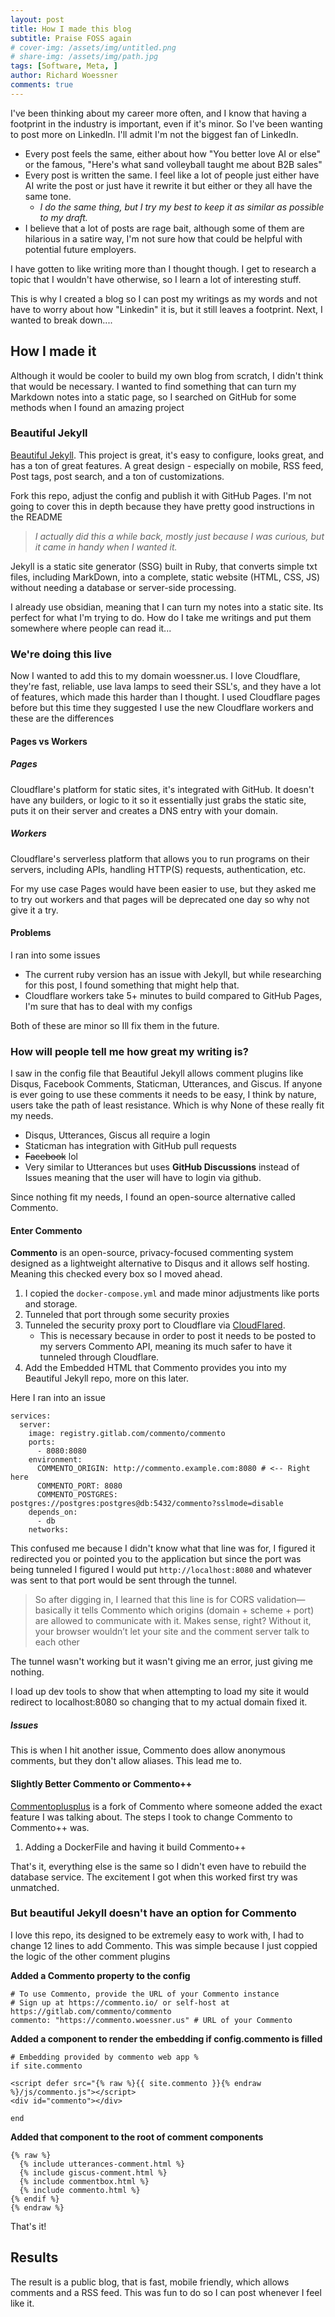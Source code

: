 ```yaml
---
layout: post
title: How I made this blog
subtitle: Praise FOSS again
# cover-img: /assets/img/untitled.png
# share-img: /assets/img/path.jpg
tags: [Software, Meta, ]
author: Richard Woessner
comments: true
---
```


I've been thinking about my career more often, and I know that having a footprint in the industry is important, even if it's minor. So I've been wanting to post more on LinkedIn. I'll admit I'm not the biggest fan of LinkedIn. 
- Every post feels the same, either about how "You better love AI or else" or the famous, "Here's what sand volleyball taught me about B2B sales"
- Every post is written the same. I feel like a lot of people just either have AI write the post or just have it rewrite it but either or they all have the same tone.
	- *I do the same thing, but I try my best to keep it as similar as possible to my draft.*
- I believe that a lot of posts are rage bait, although some of them are hilarious in a satire way, I'm not sure how that could be helpful with potential future employers.

I have gotten to like writing more than I thought though. I get to research a topic that I wouldn't have otherwise, so I learn a lot of interesting stuff.

This is why I created a blog so I can post my writings as my words and not have to worry about how "Linkedin" it is, but it still leaves a footprint. Next, I wanted to break down....

## How I made it
Although it would be cooler to build my own blog from scratch, I didn't think that would be necessary. I wanted to find something that can turn my Markdown notes into a static page, so I searched on GitHub for some methods when I found an amazing project 

### Beautiful Jekyll
[Beautiful Jekyll](https://github.com/daattali/beautiful-jekyll). This project is great, it's easy to configure, looks great, and has a ton of great features. A great design - especially on mobile, RSS feed, Post tags, post search, and a ton of customizations. 
 
Fork this repo, adjust the config and publish it with GitHub Pages. I'm not going to cover this in depth because they have pretty good instructions in the README

>*I actually did this a while back, mostly just because I was curious, but it came in handy when I wanted it.*


Jekyll is a static site generator (SSG) built in Ruby, that converts simple txt files, including MarkDown, into a complete, static website (HTML, CSS, JS) without needing a database or server-side processing.

I already use obsidian, meaning that I can turn my notes into a static site. Its perfect for what I'm trying to do. How do I take me writings and put them somewhere where people can read it...


### We're doing this live
Now I wanted to add this to my domain woessner.us. I love Cloudflare, they're fast, reliable, use lava lamps to seed their SSL's, and they have a lot of features, which made this harder than I thought. I used Cloudflare pages before but this time they suggested I use the new Cloudflare workers and these are the differences

#### Pages vs Workers
##### Pages
Cloudflare's platform for static sites, it's integrated with GitHub. It doesn't have any builders, or logic to it so it essentially just grabs the static site, puts it on their server and creates a DNS entry with your domain.

##### Workers
Cloudflare's serverless platform that allows you to run programs on their servers, including APIs, handling HTTP(S) requests, authentication, etc. 

For my use case Pages would have been easier to use, but they asked me to try out workers and that pages will be deprecated one day so why not give it a try.


#### Problems
I ran into some issues
- The current ruby version has an issue with Jekyll, but while researching for this post, I found something that might help that.
- Cloudflare workers take 5+ minutes to build compared to GitHub Pages, I'm sure that has to deal with my configs

Both of these are minor so Ill fix them in the future.



### How will people tell me how great my writing is?
I saw in the config file that Beautiful Jekyll allows comment plugins like Disqus, Facebook Comments, Staticman, Utterances, and Giscus. If anyone is ever going to use these comments it needs to be easy, I think by nature, users take the path of least resistance. Which is why None of these really fit my needs.

- Disqus, Utterances, Giscus all require a login
- Staticman has integration with GitHub pull requests
- ~~Facebook~~ lol
- Very similar to Utterances but uses **GitHub Discussions** instead of Issues meaning that the user will have to login via github.

Since nothing fit my needs, I found an open-source alternative called Commento.

#### Enter Commento
**Commento** is an open-source, privacy-focused commenting system designed as a lightweight alternative to Disqus and it allows self hosting. Meaning this checked every box so I moved ahead.

1. I copied the `docker-compose.yml` and made minor adjustments like ports and storage.
2. Tunneled that port through some security proxies
3. Tunneled the security proxy port to Cloudflare via [CloudFlared](https://developers.cloudflare.com/cloudflare-one/connections/connect-networks/downloads/).
	- This is necessary because in order to post it needs to be posted to my servers Commento API, meaning its much safer to have it tunneled through Cloudflare.
4. Add the Embedded HTML that Commento provides you into my Beautiful Jekyll repo, more on this later. 

Here I ran into an issue
```
services:
  server:
    image: registry.gitlab.com/commento/commento 
    ports:
      - 8080:8080
    environment:
      COMMENTO_ORIGIN: http://commento.example.com:8080 # <-- Right here
      COMMENTO_PORT: 8080
      COMMENTO_POSTGRES: postgres://postgres:postgres@db:5432/commento?sslmode=disable
    depends_on:
      - db
    networks:
```


This confused me because I didn't know what that line was for, I figured it redirected you or pointed you to the application but since the port was being tunneled I figured I would put `http://localhost:8080` and whatever was sent to that port would be sent through the tunnel.


> So after digging in, I learned that this line is for CORS validation—basically it tells Commento which origins (domain + scheme + port) are allowed to communicate with it. Makes sense, right? Without it, your browser wouldn’t let your site and the comment server talk to each other


The tunnel wasn't working but it wasn't giving me an error, just giving me nothing.

I load up dev tools to show that when attempting to load my site it would redirect to localhost:8080 so changing that to my actual domain fixed it.


##### Issues
This is when I hit another issue, Commento does allow anonymous comments, but they don't allow aliases. This lead me to.


#### Slightly Better Commento or Commento++
[Commentoplusplus](https://github.com/souramoo/commentoplusplus) is a fork of Commento where someone added the exact feature I was talking about. The steps I took to change Commento to Commento++ was.

1. Adding a DockerFile and having it build Commento++

That's it, everything else is the same so I didn't even have to rebuild the database service. The excitement I got when this worked first try was unmatched.


### But beautiful Jekyll doesn't have an option for Commento
I love this repo, its designed to be extremely easy to work with, I had to change 12 lines to add Commento. This was simple because I just coppied the logic of the other comment plugins

**Added a Commento property to the config**
```
# To use Commento, provide the URL of your Commento instance
# Sign up at https://commento.io/ or self-host at https://gitlab.com/commento/commento
commento: "https://commento.woessner.us" # URL of your Commento
```

**Added a component to render the embedding if config.commento is filled**
```
# Embedding provided by commento web app %
if site.commento

<script defer src="{% raw %}{{ site.commento }}{% endraw %}/js/commento.js"></script>
<div id="commento"></div>

end
```

**Added that component to the root of comment components**
```
{% raw %}
  {% include utterances-comment.html %}
  {% include giscus-comment.html %}
  {% include commentbox.html %}
  {% include commento.html %}
{% endif %}
{% endraw %}
```

That's it!


## Results
The result is a public blog, that is fast, mobile friendly, which allows comments and a RSS feed. This was fun to do so I can post whenever I feel like it.

